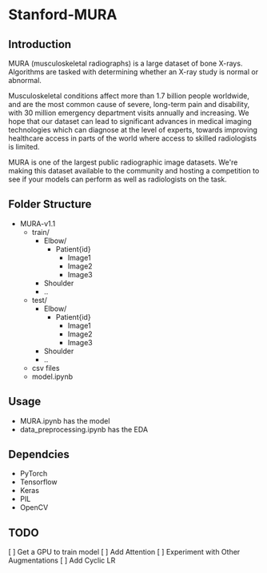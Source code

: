 # Stanford-MURA

## Introduction

MURA (musculoskeletal radiographs) is a large dataset of bone X-rays. Algorithms are tasked with determining whether an X-ray study is normal or abnormal.

Musculoskeletal conditions affect more than 1.7 billion people worldwide, and are the most common cause of severe, long-term pain and disability, with 30 million emergency department visits annually and increasing. We hope that our dataset can lead to significant advances in medical imaging technologies which can diagnose at the level of experts, towards improving healthcare access in parts of the world where access to skilled radiologists is limited.

MURA is one of the largest public radiographic image datasets. We're making this dataset available to the community and hosting a competition to see if your models can perform as well as radiologists on the task.

## Folder Structure

- MURA-v1.1
  - train/
    -  Elbow/
       - Patient{id}
         - Image1
         - Image2
         - Image3
    -  Shoulder
    - ..
  - test/
    -  Elbow/
       - Patient{id}
         - Image1
         - Image2
         - Image3
    -  Shoulder
    - ..
  - csv files
  - model.ipynb
  
## Usage
- MURA.ipynb has the model
- data_preprocessing.ipynb has the EDA 

## Dependcies
- PyTorch
- Tensorflow
- Keras
- PIL
- OpenCV

## TODO
[ ] Get a GPU to train model
[ ] Add Attention
[ ] Experiment with Other Augmentations 
[ ] Add Cyclic LR
